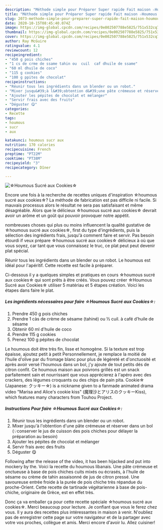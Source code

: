 ```yaml
---
description: "Méthode simple pour Préparer Super rapide Fait maison ☆Houmous Sucré aux Cookies☆"
title: "Méthode simple pour Préparer Super rapide Fait maison ☆Houmous Sucré aux Cookies☆"
slug: 2073-methode-simple-pour-preparer-super-rapide-fait-maison-houmous-sucre-aux-cookies
date: 2020-10-15T08:45:40.074Z
image: https://img-global.cpcdn.com/recipes/0e002507788e5825/751x532cq70/☆houmous-sucre-aux-cookies☆-photo-principale-de-la-recette.jpg
thumbnail: https://img-global.cpcdn.com/recipes/0e002507788e5825/751x532cq70/☆houmous-sucre-aux-cookies☆-photo-principale-de-la-recette.jpg
cover: https://img-global.cpcdn.com/recipes/0e002507788e5825/751x532cq70/☆houmous-sucre-aux-cookies☆-photo-principale-de-la-recette.jpg
author: Ray McGuire
ratingvalue: 4.1
reviewcount: 12
recipeingredient:
- "450 g pois chiches"
- "1 cs de crme de ssame tahin ou  cuil  caf dhuile de ssame"
- "60 ml dhuile de coco"
- "115 g cookies"
- "100 g ppites de chocolat"
recipeinstructions:
- "Réunir tous les ingrédients dans un blender ou un robot."
- "Mixer jusqu&#39;à l&#39;obtention d&#39;une pâte crémeuse et réserver dans un bol (💡conserver le jus de cuisson des pois chiches pour délayer la préparation au besoin)"
- "Ajouter les pépites de chocolat et mélanger"
- "Servir frais avec des fruits"
- "Déguster 😋"
categories:
- Recette
tags:
- houmous
- sucr
- aux

katakunci: houmous sucr aux 
nutrition: 170 calories
recipecuisine: French
preptime: "PT22M"
cooktime: "PT38M"
recipeyield: "3"
recipecategory: Dîner

---
```



![☆Houmous Sucré aux Cookies☆](https://img-global.cpcdn.com/recipes/0e002507788e5825/751x532cq70/☆houmous-sucre-aux-cookies☆-photo-principale-de-la-recette.jpg)

Encore une fois à la recherche de recettes uniques d'inspiration ☆houmous sucré aux cookies☆? La méthode de fabrication est pas difficile ni facile. Si mauvais processus alors le résultat ne sera pas satisfaisant et même désagréable. Alors que le délicieux ☆houmous sucré aux cookies☆ devrait avoir un arôme et un goût qui pouvoir provoquer notre appétit.

nombreuses choses qui plus ou moins influencent la qualité gustative de ☆houmous sucré aux cookies☆, first du type d'ingrédients, puis la sélection des ingrédients frais, jusqu'à comment faire et servir. Pas besoin étourdi if veux prépare ☆houmous sucré aux cookies☆ délicieux à où que vous soyez, car tant que vous connaissez le truc, ce plat peut peut devenir plat spécial.

Réunir tous les ingrédients dans un blender ou un robot. Le houmous est idéal pour l&#39;apéritif. Cette recette est facile à préparer.


Ci-dessous il y a quelques simples et pratiques en cours ☆houmous sucré aux cookies☆ qui sont prêts à être créés. Vous pouvez créer ☆Houmous Sucré aux Cookies☆ utiliser 5 matériau et 5 étapes création. Voici les étapes dans faire le plat.

<!--inarticleads1-->

##### Les ingrédients nécessaires pour faire ☆Houmous Sucré aux Cookies☆:

1. Prendre 450 g pois chiches
1. Prendre 1 càs de crème de sésame (tahiné) ou ½ cuil. à café d’huile de sésame
1. Obtenir 60 ml d&#39;huile de coco
1. Prendre 115 g cookies
1. Prenez 100 g pépites de chocolat


Le houmous doit être très fin, lisse et homogène. Si la texture est trop épaisse, ajoutez petit à petit Personnellement, je remplace la moitié de l&#39;huile d&#39;olive par du fromage blanc pour plus de légèreté et d&#39;onctuosité et après avoir versé l&#39;houmous dans un bol, j&#39;y ajoute de tout petits dés de citron confit. Ce houmous maison aux poivrons grillés est un snack parfaitement sain et nourrissant que vous apprécierez à l&#39;apéro avec des crackers, des légumes croquants ou des chips de pain pita. Cookie☆ (Japanese: クッキー☆) is a nickname given to a fanmade animated drama video &#34;Marisa and Alice&#39;s cookie kiss&#34; (魔理沙とアリスのクッキーKiss), which features many characters from Touhou Project. 

<!--inarticleads2-->

##### Instructions Pour faire ☆Houmous Sucré aux Cookies☆:

1. Réunir tous les ingrédients dans un blender ou un robot.
1. Mixer jusqu&#39;à l&#39;obtention d&#39;une pâte crémeuse et réserver dans un bol (💡conserver le jus de cuisson des pois chiches pour délayer la préparation au besoin)
1. Ajouter les pépites de chocolat et mélanger
1. Servir frais avec des fruits
1. Déguster 😋


Following after the release of the video, it has been hijacked and put into mockery by the. Voici la recette du houmous libanais. Une pâte crémeuse et onctueuse à base de pois chiches cuits mixés ou écrasés, à l&#39;huile de sésame ou crème de tahin assaisonné de jus de citron pressé. Une savoureuse entrée froide à la purée de pois chiche très répandue du proche-Orient. Cette recette de tartinade végétarienne à base de pois-chiche, originaire de Grèce, est en effet très. 


Donc ça va emballer ça pour cette recette spéciale ☆houmous sucré aux cookies☆. Merci beaucoup pour lecture. Je confiant que vous le ferez chez vous. Il y aura des recettes plus  intéressantes in maison à venir. N'oubliez pas de enregistrer cette page sur votre navigateur et de la partager avec votre vos proches, collègue et amis. Merci encore d'avoir lu. Allez cuisiner!
